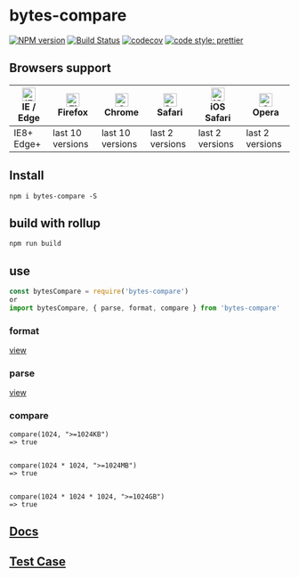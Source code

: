 # bytes-compare

[![NPM version](https://img.shields.io/npm/v/bytes-compare.svg?style=flat)](https://www.npmjs.com/package/bytes-compare)
[![Build Status](https://travis-ci.org/jsonchou/bytes-compare.svg?branch=master)](https://travis-ci.org/jsonchou/bytes-compare)
[![codecov](https://codecov.io/gh/jsonchou/bytes-compare/branch/master/graph/badge.svg)](https://codecov.io/gh/jsonchou/bytes-compare)
[![code style: prettier](https://img.shields.io/badge/code_style-prettier-ff69b4.svg?style=flat-square)](https://github.com/prettier/prettier)

## Browsers support

| [<img src="https://raw.githubusercontent.com/alrra/browser-logos/master/src/edge/edge_48x48.png" alt="IE / Edge" width="24px" height="24px" />](http://godban.github.io/browsers-support-badges/)</br>IE / Edge | [<img src="https://raw.githubusercontent.com/alrra/browser-logos/master/src/firefox/firefox_48x48.png" alt="Firefox" width="24px" height="24px" />](http://godban.github.io/browsers-support-badges/)</br>Firefox | [<img src="https://raw.githubusercontent.com/alrra/browser-logos/master/src/chrome/chrome_48x48.png" alt="Chrome" width="24px" height="24px" />](http://godban.github.io/browsers-support-badges/)</br>Chrome | [<img src="https://raw.githubusercontent.com/alrra/browser-logos/master/src/safari/safari_48x48.png" alt="Safari" width="24px" height="24px" />](http://godban.github.io/browsers-support-badges/)</br>Safari | [<img src="https://raw.githubusercontent.com/alrra/browser-logos/master/src/safari-ios/safari-ios_48x48.png" alt="iOS Safari" width="24px" height="24px" />](http://godban.github.io/browsers-support-badges/)</br>iOS Safari | [<img src="https://raw.githubusercontent.com/alrra/browser-logos/master/src/opera/opera_48x48.png" alt="Opera" width="24px" height="24px" />](http://godban.github.io/browsers-support-badges/)</br>Opera |
| --------------------------------------------------------------------------------------------------------------------------------------------------------------------------------------------------------------- | ----------------------------------------------------------------------------------------------------------------------------------------------------------------------------------------------------------------- | ------------------------------------------------------------------------------------------------------------------------------------------------------------------------------------------------------------- | ------------------------------------------------------------------------------------------------------------------------------------------------------------------------------------------------------------- | ----------------------------------------------------------------------------------------------------------------------------------------------------------------------------------------------------------------------------- | --------------------------------------------------------------------------------------------------------------------------------------------------------------------------------------------------------- |
| IE8+ Edge+                                                                                                                                                                                                      | last 10 versions                                                                                                                                                                                                  | last 10 versions                                                                                                                                                                                              | last 2 versions                                                                                                                                                                                               | last 2 versions                                                                                                                                                                                                               | last 2 versions                                                                                                                                                                                           |

## Install

~~~ base
npm i bytes-compare -S
~~~

## build with rollup

~~~ base
npm run build
~~~

## use

~~~ javascript
const bytesCompare = require('bytes-compare')
or
import bytesCompare, { parse, format, compare } from 'bytes-compare'
~~~

### format
[view](https://github.com/visionmedia/bytes.js#bytesformatnumber-value-options-stringnull)

### parse
[view]([view](https://github.com/visionmedia/bytes.js#bytesformatnumber-value-options-stringnull))

### compare
```
compare(1024, ">=1024KB")
=> true


compare(1024 * 1024, ">=1024MB")
=> true


compare(1024 * 1024 * 1024, ">=1024GB")
=> true
```

## [Docs](https://github.com/jsonchou/bytes-compare/tree/master/docs)

## [Test Case](https://github.com/jsonchou/bytes-compare/blob/master/__tests__/index.spec.ts)


